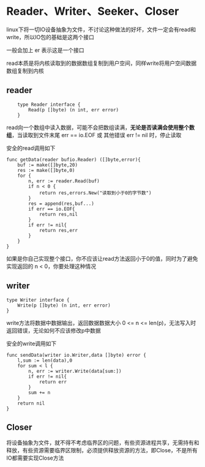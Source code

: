 # Reader、Writer、Seeker、Closer
linux下将一切IO设备抽象为文件，不讨论这种做法的好坏，文件一定会有read和write，所以IO包的基础是这两个接口

一般会加上 er 表示这是一个接口

read本质是将内核读取到的数据数组复制到用户空间，同样write将用户空间数据数组复制到内核

## reader
```
    type Reader interface {
        Read(p []byte) (n int, err error)
    }
```

read向一个数组中读入数据，可能不会把数组读满，**无论是否读满会使用整个数组**，当读取到文件末尾 err == io.EOF 或 其他错误 err != nil 时，停止读取

安全的read调用如下
```
func getData(reader bufio.Reader) ([]byte,error){
	buf := make([]byte,20)
	res := make([]byte,0)
	for {
		n, err := reader.Read(buf)
		if n < 0 {
			return res,errors.New("读取到小于0的字节数")
		}
        res = append(res,buf...)
		if err == io.EOF{
			return res,nil
		}
		if err != nil{
			return res,err
		}
	}
}
```

如果是你自己实现整个接口，你不应该让read方法返回小于0的值，同时为了避免实现返回的 n < 0，你要处理这种情况

## writer
```
type Writer interface {
    Write(p []byte) (n int, err error)
}
```
write方法将数据中数据输出，返回数据数据大小 0 <= n <= len(p)，无法写入时返回错误，无论如何不应该修改p中数据

安全的write调用如下

```
func sendData(writer io.Writer,data []byte) error {
	l,sum := len(data),0
	for sum < l {
		n, err := writer.Write(data[sum:])
		if err != nil{
			return err
		}
		sum += n
	}
	return nil
}
```

## Closer
将设备抽象为文件，就不得不考虑临界区的问题，有些资源进程共享，无需持有和释放，有些资源需要临界区限制，必须提供释放资源的方法，即Close，不是所有IO都需要实现Close方法

